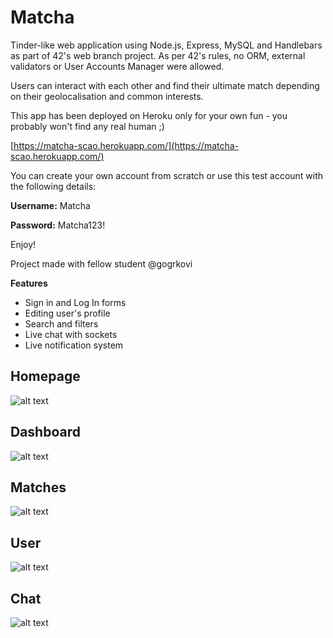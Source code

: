 # Matcha
Tinder-like web application using Node.js, Express, MySQL and Handlebars as part of 42's web branch project. As per 42's rules, no ORM, external validators or User Accounts Manager were allowed.

Users can interact with each other and find their ultimate match depending on their geolocalisation and common interests.

This app has been deployed on Heroku only for your own fun - you probably won't find any real human ;) 

[https://matcha-scao.herokuapp.com/](https://matcha-scao.herokuapp.com/)

You can create your own account from scratch or use this test account with the following details: 

**Username:** Matcha 

**Password:** Matcha123!


Enjoy!

Project made with fellow student @gogrkovi

**Features**
- Sign in and Log In forms
- Editing user's profile
- Search and filters
- Live chat with sockets
- Live notification system


## Homepage
![alt text](https://github.com/sandrinecao/Matcha/blob/master/git_images/home.png "Homepage")

## Dashboard
![alt text](https://github.com/sandrinecao/Matcha/blob/master/git_images/dashboard.png "Dashboard")

## Matches
![alt text](https://github.com/sandrinecao/Matcha/blob/master/git_images/matches.png "Matches")

## User
![alt text](https://github.com/sandrinecao/Matcha/blob/master/git_images/user.png "User profile")

## Chat
![alt text](https://github.com/sandrinecao/Matcha/blob/master/git_images/chat.png "Chat")
